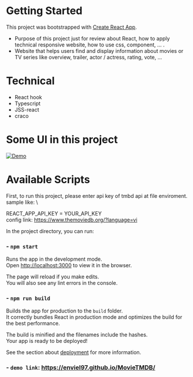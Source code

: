 # Getting Started

This project was bootstrapped with [Create React App](https://github.com/facebook/create-react-app).

- Purpose of this project just for review about React, how to apply technical responsive website, how to use css, component, ... .
- Website that helps users find and display information about movies or TV series like overview, trailer, actor / actress, rating, vote, ...

# Technical

- React hook
- Typescript
- JSS-react
- craco

# Some UI in this project

[![Demo](./webUi/demo.png)](./webUi/demo.png)

# Available Scripts

First, to run this project, please enter api key of tmbd api at file enviroment.\
sample like: \

REACT_APP_API_KEY = YOUR_API_KEY \
config link: https://www.themoviedb.org/?language=vi

In the project directory, you can run:

### - `npm start`

Runs the app in the development mode.\
Open [http://localhost:3000](http://localhost:3000) to view it in the browser.

The page will reload if you make edits.\
You will also see any lint errors in the console.

### - `npm run build`

Builds the app for production to the `build` folder.\
It correctly bundles React in production mode and optimizes the build for the best performance.

The build is minified and the filenames include the hashes.\
Your app is ready to be deployed!

See the section about [deployment](https://facebook.github.io/create-react-app/docs/deployment) for more information.

### - `demo link`: https://enviel97.github.io/MovieTMDB/
